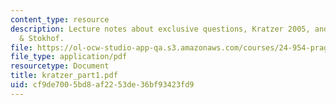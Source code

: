 ```yaml
---
content_type: resource
description: Lecture notes about exclusive questions, Kratzer 2005, and Groenendijk
  & Stokhof.
file: https://ol-ocw-studio-app-qa.s3.amazonaws.com/courses/24-954-pragmatics-in-linguistic-theory-fall-2006/cf9de7005bd8af2253de36bf93423fd9_kratzer_part1.pdf
file_type: application/pdf
resourcetype: Document
title: kratzer_part1.pdf
uid: cf9de700-5bd8-af22-53de-36bf93423fd9
---
```

